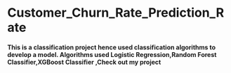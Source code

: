 # Customer_Churn_Rate_Prediction_Rate
#### This is a classification project hence used classification algorithms to develop a model. Algorithms used Logistic Regression,Random Forest Classifier,XGBoost Classifier ,Check out my project
